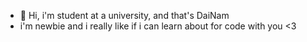 - 👋 Hi, i'm student at a university, and that's DaiNam
- i'm newbie and i really like if i can learn about for code with you <3

<!---
levuongVN/levuongVN is a ✨ special ✨ repository because its `README.md` (this file) appears on your GitHub profile.
You can click the Preview link to take a look at your changes.
--->
